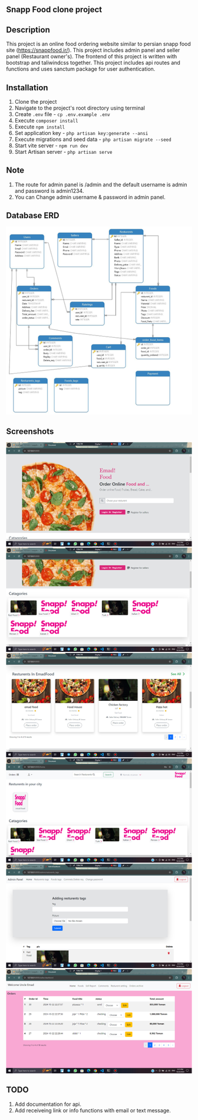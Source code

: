 ## Snapp Food clone project

## Description
This project is an online food ordering website similar to persian snapp food site (https://snappfood.ir/). This project includes admin panel and seller panel (Restaurant owner's). The frontend of this project is written with bootstrap and taliwindcss together.
This project includes api routes and functions and uses sanctum package for user authentication.

## Installation
1. Clone the project
2. Navigate to the project's root directory using terminal
3. Create `.env` file - `cp .env.example .env`
4. Execute `composer install`
5. Execute `npm install`
6. Set application key - `php artisan key:generate --ansi`
7. Execute migrations and seed data - `php artisan migrate --seed`
8. Start vite server - `npm run dev`
9. Start Artisan server - `php artisan serve`

## Note
1. The route for admin panel is /admin and the default username is admin and password is admin1234.
2. You can Change admin username & password in admin panel.

## Database ERD
![Alt text](/public/screenshots/Diagram.jpg?raw=true "Optional Title")

## Screenshots
![Alt text](/public/screenshots/1.jpg?raw=true "Optional Title") 
![Alt text](/public/screenshots/2.jpg?raw=true "Optional Title") 
![Alt text](/public/screenshots/3.jpg?raw=true "Optional Title") 
![Alt text](/public/screenshots/4.jpg?raw=true "Optional Title") 
![Alt text](/public/screenshots/5.jpg?raw=true "Optional Title") 
![Alt text](/public/screenshots/6.jpg?raw=true "Optional Title") 

## TODO
1. Add documentation for api.
2. Add receiveing link or info functions with email or text message.
